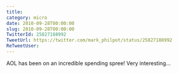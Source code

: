 ```yaml
---
title: 
category: micro
date: 2010-09-28T00:00:00
slug: 2010-09-28T00:00:00
TwitterId: 25827188992
TweetUrl: https://twitter.com/mark_philpot/status/25827188992
ReTweetUser: 
---
```


AOL has been on an incredible spending spree! Very interesting...